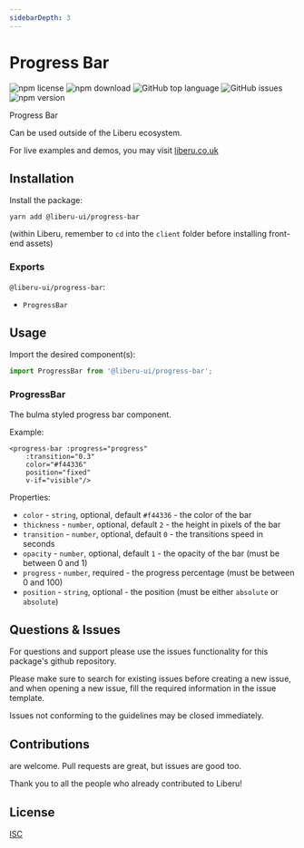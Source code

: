 ```yaml
---
sidebarDepth: 3
---
```


# Progress Bar

![npm license](https://img.shields.io/npm/l/@liberu-ui/progress-bar.svg) 
![npm download](https://img.shields.io/npm/dm/@liberu-ui/progress-bar.svg) 
![GitHub top language](https://img.shields.io/github/languages/top/liberu-ui/progress-bar.svg) 
![GitHub issues](https://img.shields.io/github/issues/liberu-ui/progress-bar.svg) 
![npm version](https://img.shields.io/npm/v/@liberu-ui/progress-bar.svg) 

Progress Bar

Can be used outside of the Liberu ecosystem.

For live examples and demos, you may visit [liberu.co.uk](https://www.liberu.co.uk)

## Installation

Install the package:
```
yarn add @liberu-ui/progress-bar
```

(within Liberu, remember to `cd` into the `client` folder before installing front-end assets)

### Exports

`@liberu-ui/progress-bar`:
- `ProgressBar`

## Usage

Import the desired component(s):
```js
import ProgressBar from '@liberu-ui/progress-bar';
```

### ProgressBar
The bulma styled progress bar component. 

Example:
```vue
<progress-bar :progress="progress"
    :transition="0.3"
    color="#f44336"
    position="fixed"
    v-if="visible"/>
```

Properties:
- `color` - `string`, optional, default `#f44336` - the color of the bar
- `thickness` - `number`, optional, default `2` - the height in pixels of the bar 
- `transition` - `number`, optional, default `0` - the transitions speed in seconds
- `opacity` - `number`, optional, default `1` - the opacity of the bar (must be between 0 and 1)
- `progress` - `number`, required - the progress percentage (must be between 0 and 100)
- `position` - `string`, optional - the position (must be either `absolute` or `absolute`)

## Questions & Issues

For questions and support please use the issues functionality
for this package's github repository.

Please make sure to search for existing issues before creating a new issue,
and when opening a new issue, fill the required information in the issue template.

Issues not conforming to the guidelines may be closed immediately.

## Contributions

are welcome. Pull requests are great, but issues are good too.

Thank you to all the people who already contributed to Liberu!

## License

[ISC](https://opliberuurce.org/licenses/ISC)
